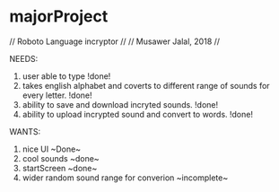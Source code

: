 # majorProject 
// Roboto Language incryptor //
// Musawer Jalal, 2018 //

NEEDS:
1) user able to type !done! 
2) takes english alphabet and coverts to different range of sounds for every letter. !done!
3) ability to save and download incryted sounds. !done!
4) ability to upload incrypted sound and convert to words. !done!

WANTS:
1) nice UI ~Done~
2) cool sounds ~done~
3) startScreen ~done~
4) wider random sound range for converion ~incomplete~
 